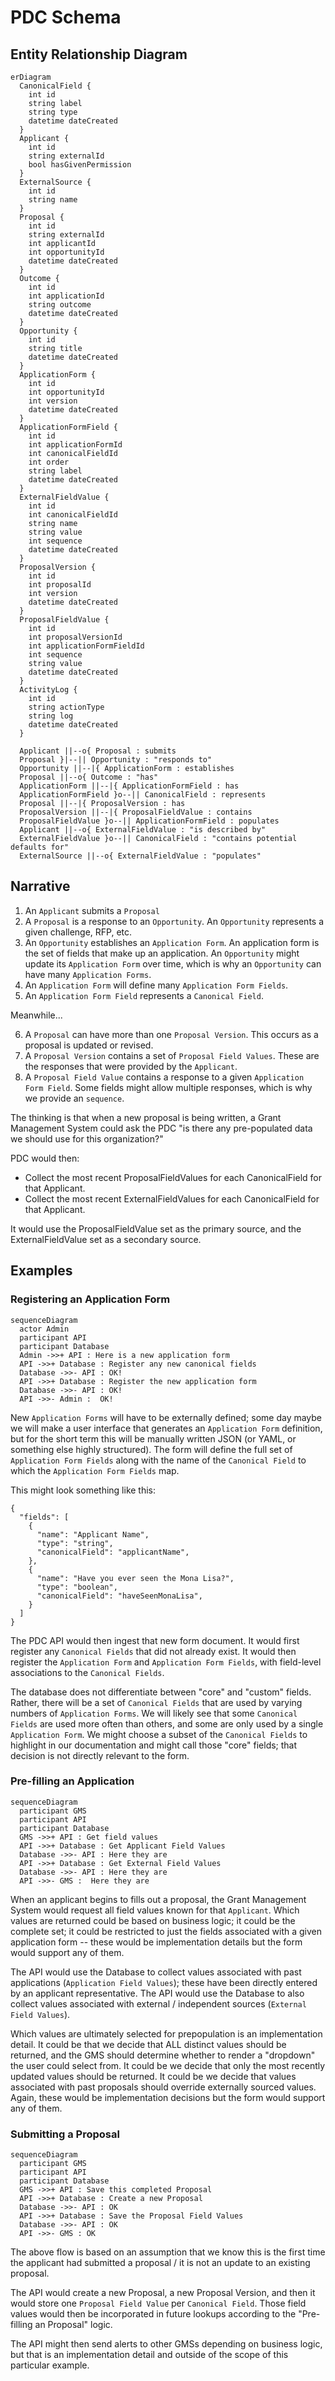 # PDC Schema
## Entity Relationship Diagram

```mermaid
erDiagram
  CanonicalField {
    int id
    string label
    string type
    datetime dateCreated
  }
  Applicant {
    int id
    string externalId
    bool hasGivenPermission
  }
  ExternalSource {
    int id
    string name
  }
  Proposal {
    int id
    string externalId
    int applicantId
    int opportunityId
    datetime dateCreated
  }
  Outcome {
    int id
    int applicationId
    string outcome
    datetime dateCreated
  }
  Opportunity {
    int id
    string title
    datetime dateCreated
  }
  ApplicationForm {
    int id
    int opportunityId
    int version
    datetime dateCreated
  }
  ApplicationFormField {
    int id
    int applicationFormId
    int canonicalFieldId
    int order
    string label
    datetime dateCreated
  }
  ExternalFieldValue {
    int id
    int canonicalFieldId
    string name
    string value
    int sequence
    datetime dateCreated
  }
  ProposalVersion {
    int id
    int proposalId
    int version
    datetime dateCreated
  }
  ProposalFieldValue {
    int id
    int proposalVersionId
    int applicationFormFieldId
    int sequence
    string value
    datetime dateCreated
  }
  ActivityLog {
    int id
    string actionType
    string log
    datetime dateCreated
  }

  Applicant ||--o{ Proposal : submits
  Proposal }|--|| Opportunity : "responds to"
  Opportunity ||--|{ ApplicationForm : establishes
  Proposal ||--o{ Outcome : "has"
  ApplicationForm ||--|{ ApplicationFormField : has
  ApplicationFormField }o--|| CanonicalField : represents
  Proposal ||--|{ ProposalVersion : has
  ProposalVersion ||--|{ ProposalFieldValue : contains
  ProposalFieldValue }o--|| ApplicationFormField : populates
  Applicant ||--o{ ExternalFieldValue : "is described by"
  ExternalFieldValue }o--|| CanonicalField : "contains potential defaults for"
  ExternalSource ||--o{ ExternalFieldValue : "populates"
```

## Narrative

1. An `Applicant` submits a `Proposal`
2. A `Proposal` is a response to an `Opportunity`.  An `Opportunity` represents a given challenge, RFP, etc.
3. An `Opportunity` establishes an `Application Form`. An application form is the set of fields that make up an application.  An `Opportunity` might update its `Application Form` over time, which is why an `Opportunity` can have many `Application Forms`.
4. An `Application Form` will define many `Application Form Fields`.
5. An `Application Form Field` represents a `Canonical Field`.

Meanwhile...

6. A `Proposal` can have more than one `Proposal Version`.  This occurs as a proposal is updated or revised.
7. A `Proposal Version` contains a set of `Proposal Field Values`.  These are the responses that were provided by the `Applicant`.
8. A `Proposal Field Value` contains a response to a given `Application Form Field`.  Some fields might allow multiple responses, which is why we provide an `sequence`.

The thinking is that when a new proposal is being written, a Grant Management System could ask the PDC "is there any pre-populated data we should use for this organization?"

PDC would then:

* Collect the most recent ProposalFieldValues for each CanonicalField for that Applicant.
* Collect the most recent ExternalFieldValues for each CanonicalField for that Applicant.

It would use the ProposalFieldValue set as the primary source, and the ExternalFieldValue set as a secondary source.

## Examples
### Registering an Application Form

```mermaid
sequenceDiagram
  actor Admin
  participant API
  participant Database
  Admin ->>+ API : Here is a new application form
  API ->>+ Database : Register any new canonical fields
  Database ->>- API : OK!
  API ->>+ Database : Register the new application form
  Database ->>- API : OK!
  API ->>- Admin :  OK!
```

New `Application Forms` will have to be externally defined; some day maybe we will make a user interface that generates an `Application Form` definition, but for the short term this will be manually written JSON (or YAML, or something else highly structured).  The form will define the full set of `Application Form Fields` along with the name of the `Canonical Field` to which the `Application Form Fields` map.

This might look something like this:

```
{
  "fields": [
    {
      "name": "Applicant Name",
      "type": "string",
      "canonicalField": "applicantName",
    },
    {
      "name": "Have you ever seen the Mona Lisa?",
      "type": "boolean",
      "canonicalField": "haveSeenMonaLisa",
    }
  ]
}
```

The PDC API would then ingest that new form document.  It would first register any `Canonical Fields` that did not already exist.  It would then register the `Application Form` and `Application Form Fields`, with field-level associations to the `Canonical Fields`.

The database does not differentiate between "core" and "custom" fields.  Rather, there will be a set of `Canonical Fields` that are used by varying numbers of `Application Forms`.  We will likely see that some `Canonical Fields` are used more often than others, and some are only used by a single `Application Form`.  We might choose a subset of the `Canonical Fields` to highlight in our documentation and might call those "core" fields; that decision is not directly relevant to the form.

### Pre-filling an Application

```mermaid
sequenceDiagram
  participant GMS
  participant API
  participant Database
  GMS ->>+ API : Get field values
  API ->>+ Database : Get Applicant Field Values
  Database ->>- API : Here they are
  API ->>+ Database : Get External Field Values
  Database ->>- API : Here they are
  API ->>- GMS :  Here they are
```

When an applicant begins to fills out a proposal, the Grant Management System would request all field values known for that `Applicant`.  Which values are returned could be based on business logic; it could be the complete set; it could be restricted to just the fields associated with a given application form -- these would be implementation details but the form would support any of them.

The API would use the Database to collect values associated with past applications (`Application Field Values`); these have been directly entered by an applicant representative.
The API would use the Database to also collect values associated with external / independent sources (`External Field Values`).

Which values are ultimately selected for prepopulation is an implementation detail.  It could be that we decide that ALL distinct values should be returned, and the GMS should determine whether to render a "dropdown" the user could select from.  It could be we decide that only the most recently updated values should be returned.  It could be we decide that values associated with past proposals should override externally sourced values.  Again, these would be implementation decisions but the form would support any of them.

### Submitting a Proposal

```mermaid
sequenceDiagram
  participant GMS
  participant API
  participant Database
  GMS ->>+ API : Save this completed Proposal
  API ->>+ Database : Create a new Proposal
  Database ->>- API : OK
  API ->>+ Database : Save the Proposal Field Values
  Database ->>- API : OK
  API ->>- GMS : OK
```

The above flow is based on an assumption that we know this is the first time the applicant had submitted a proposal / it is not an update to an existing proposal.

The API would create a new Proposal, a new Proposal Version, and then it would store one `Proposal Field Value` per `Canonical Field`.  Those field values would then be incorporated in future lookups according to the "Pre-filling an Proposal" logic.

The API might then send alerts to other GMSs depending on business logic, but that is an implementation detail and outside of the scope of this particular example.
